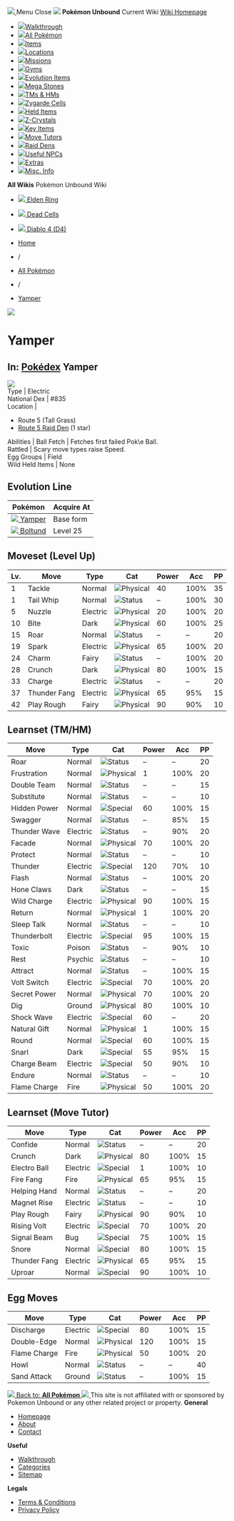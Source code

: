 [ ![](https://static.unboundwiki.com/wp-content/assets/images/2024/07/unbound-game-logo-x50.png) ](https://unboundwiki.com/pokemon/yamper/<https:/unboundwiki.com/>)
Menu Close
![](https://static.unboundwiki.com/wp-content/assets/images/2024/07/pokemon-unbound-frozen-heights-game-icon.jpg)
**Pokémon Unbound**
Current Wiki
[ Wiki Homepage ](https://unboundwiki.com/pokemon/yamper/<https:/unboundwiki.com/>)
  * [![](https://static.unboundwiki.com/wp-content/assets/images/2024/07/unbound-walkthrough-start-preview.jpg)Walkthrough](https://unboundwiki.com/pokemon/yamper/<https:/unboundwiki.com/walkthrough/>)
  * [![](https://static.unboundwiki.com/wp-content/assets/images/2024/07/pokemon-unbound-lab-exterior-150x150.jpg)All Pokémon](https://unboundwiki.com/pokemon/yamper/<https:/unboundwiki.com/pokemon/>)
  * [![](https://static.unboundwiki.com/wp-content/assets/images/2024/07/items-market-150x150.jpg)Items](https://unboundwiki.com/pokemon/yamper/<https:/unboundwiki.com/items/>)
  * [![](https://static.unboundwiki.com/wp-content/assets/images/2024/08/world-map-pokemon-unbound.jpg)Locations](https://unboundwiki.com/pokemon/yamper/<https:/unboundwiki.com/locations/>)
  * [![](https://static.unboundwiki.com/wp-content/assets/images/2024/07/missions-icon-150x150.jpg)Missions](https://unboundwiki.com/pokemon/yamper/<https:/unboundwiki.com/missions/>)
  * [![](https://static.unboundwiki.com/wp-content/assets/images/2024/12/exterior-crater-town-gym-200x200.jpg)Gyms](https://unboundwiki.com/pokemon/yamper/<https:/unboundwiki.com/gyms/>)
  * [![](https://static.unboundwiki.com/wp-content/assets/images/2024/08/evolutionary-items.jpg)Evolution Items](https://unboundwiki.com/pokemon/yamper/<https:/unboundwiki.com/items/evolution-items/>)
  * [![](https://static.unboundwiki.com/wp-content/assets/images/2024/07/mega-stone-150x150.jpg)Mega Stones](https://unboundwiki.com/pokemon/yamper/<https:/unboundwiki.com/mega-stones/>)
  * [![](https://static.unboundwiki.com/wp-content/assets/images/2024/07/tmloc-150x150.png)TMs & HMs](https://unboundwiki.com/pokemon/yamper/<https:/unboundwiki.com/tms-hms/>)
  * [![](https://static.unboundwiki.com/wp-content/assets/images/2024/08/zygarde-house.jpg)Zygarde Cells](https://unboundwiki.com/pokemon/yamper/<https:/unboundwiki.com/items/zygarde-cells/>)
  * [![](https://static.unboundwiki.com/wp-content/assets/images/2024/10/helditems-endgame-shop-200x200.jpg)Held Items](https://unboundwiki.com/pokemon/yamper/<https:/unboundwiki.com/items/held-items/>)
  * [![](https://static.unboundwiki.com/wp-content/assets/images/2024/08/zcrystals-listing-preview.jpg)Z-Crystals](https://unboundwiki.com/pokemon/yamper/<https:/unboundwiki.com/z-crystals/>)
  * [![](https://static.unboundwiki.com/wp-content/assets/images/2024/08/cube.jpg)Key Items](https://unboundwiki.com/pokemon/yamper/<https:/unboundwiki.com/items/key-items/>)
  * [![](https://static.unboundwiki.com/wp-content/assets/images/2024/09/move-tutors-preview.jpg)Move Tutors](https://unboundwiki.com/pokemon/yamper/<https:/unboundwiki.com/misc-info/move-tutors/>)
  * [![](https://static.unboundwiki.com/wp-content/assets/images/2024/10/raid-den-area-pokemon-unbound-lightv.jpg)Raid Dens](https://unboundwiki.com/pokemon/yamper/<https:/unboundwiki.com/raid-dens/>)
  * [![](https://static.unboundwiki.com/wp-content/assets/images/2024/11/useful-npc-preview-200x200.jpg)Useful NPCs](https://unboundwiki.com/pokemon/yamper/<https:/unboundwiki.com/misc-info/useful-npcs/>)
  * [![](https://static.unboundwiki.com/wp-content/assets/images/2024/10/kyurem-unbound-sidequest-200x200.jpg)Extras](https://unboundwiki.com/pokemon/yamper/<https:/unboundwiki.com/extras/>)
  * [![](https://static.unboundwiki.com/wp-content/assets/images/2024/08/dehara-mart.png)Misc. Info](https://unboundwiki.com/pokemon/yamper/<https:/unboundwiki.com/misc-info/>)


**All Wikis**
Pokémon Unbound Wiki
  * [ ![](https://unboundwiki.com/wp-content/themes/stratswiki/assets/img/wiki/elden-ring.png) Elden Ring ](https://unboundwiki.com/pokemon/yamper/<#>)
  * [ ![](https://unboundwiki.com/wp-content/themes/stratswiki/assets/img/wiki/dead-cells.jpg) Dead Cells ](https://unboundwiki.com/pokemon/yamper/<#>)
  * [ ![](https://unboundwiki.com/wp-content/themes/stratswiki/assets/img/wiki/diablo.png) Diablo 4 (D4) ](https://unboundwiki.com/pokemon/yamper/<#>)


  * [ Home ](https://unboundwiki.com/pokemon/yamper/<https:/unboundwiki.com/>)
  * /
  * [ All Pokémon ](https://unboundwiki.com/pokemon/yamper/<https:/unboundwiki.com/pokemon/>)
  * /
  * [ Yamper ](https://unboundwiki.com/pokemon/yamper/<https:/unboundwiki.com/pokemon/yamper/>)

![](https://static.unboundwiki.com/wp-content/assets/images/2024/12/yamper-scaled-1.png)
# Yamper
In: [Pokédex](https://unboundwiki.com/pokemon/yamper/<https:/unboundwiki.com/category/pokedex/>)
Yamper  
---  
![](https://static.unboundwiki.com/wp-content/assets/sprites/pokemon/yamper.png)  
Type | Electric  
National Dex | #835  
Location | 
  * Route 5 (Tall Grass)
  * [Route 5 Raid Den](https://unboundwiki.com/pokemon/yamper/<https:/unboundwiki.com/raid-dens/route-5-raid-den/>) (1 star)

  
Abilities | Ball Fetch | Fetches first failed Pok\e Ball.  
Rattled | Scary move types raise Speed.  
Egg Groups | Field  
Wild Held Items | None  
## Evolution Line
Pokémon | Acquire At  
---|---  
[![](https://static.unboundwiki.com/wp-content/assets/sprites/pokemon/yamper.png) Yamper](https://unboundwiki.com/pokemon/yamper/<https:/unboundwiki.com/pokemon/yamper/>) | Base form  
[![](https://static.unboundwiki.com/wp-content/assets/sprites/pokemon/boltund.png) Boltund](https://unboundwiki.com/pokemon/yamper/<https:/unboundwiki.com/pokemon/boltund/>) | Level 25  
## Moveset (Level Up)
Lv. | Move | Type | Cat | Power | Acc | PP  
---|---|---|---|---|---|---  
1 | Tackle | Normal | ![Physical](https://static.unboundwiki.com/wp-content/assets/icons/ui/physical.png) | 40 | 100% | 35  
1 | Tail Whip | Normal | ![Status](https://static.unboundwiki.com/wp-content/assets/icons/ui/status.png) | – | 100% | 30  
5 | Nuzzle | Electric | ![Physical](https://static.unboundwiki.com/wp-content/assets/icons/ui/physical.png) | 20 | 100% | 20  
10 | Bite | Dark | ![Physical](https://static.unboundwiki.com/wp-content/assets/icons/ui/physical.png) | 60 | 100% | 25  
15 | Roar | Normal | ![Status](https://static.unboundwiki.com/wp-content/assets/icons/ui/status.png) | – | – | 20  
19 | Spark | Electric | ![Physical](https://static.unboundwiki.com/wp-content/assets/icons/ui/physical.png) | 65 | 100% | 20  
24 | Charm | Fairy | ![Status](https://static.unboundwiki.com/wp-content/assets/icons/ui/status.png) | – | 100% | 20  
28 | Crunch | Dark | ![Physical](https://static.unboundwiki.com/wp-content/assets/icons/ui/physical.png) | 80 | 100% | 15  
33 | Charge | Electric | ![Status](https://static.unboundwiki.com/wp-content/assets/icons/ui/status.png) | – | – | 20  
37 | Thunder Fang | Electric | ![Physical](https://static.unboundwiki.com/wp-content/assets/icons/ui/physical.png) | 65 | 95% | 15  
42 | Play Rough | Fairy | ![Physical](https://static.unboundwiki.com/wp-content/assets/icons/ui/physical.png) | 90 | 90% | 10  
## Learnset (TM/HM)
Move | Type | Cat | Power | Acc | PP  
---|---|---|---|---|---  
Roar | Normal | ![Status](https://static.unboundwiki.com/wp-content/assets/icons/ui/status.png) | – | – | 20  
Frustration | Normal | ![Physical](https://static.unboundwiki.com/wp-content/assets/icons/ui/physical.png) | 1 | 100% | 20  
Double Team | Normal | ![Status](https://static.unboundwiki.com/wp-content/assets/icons/ui/status.png) | – | – | 15  
Substitute | Normal | ![Status](https://static.unboundwiki.com/wp-content/assets/icons/ui/status.png) | – | – | 10  
Hidden Power | Normal | ![Special](https://static.unboundwiki.com/wp-content/assets/icons/ui/special.png) | 60 | 100% | 15  
Swagger | Normal | ![Status](https://static.unboundwiki.com/wp-content/assets/icons/ui/status.png) | – | 85% | 15  
Thunder Wave | Electric | ![Status](https://static.unboundwiki.com/wp-content/assets/icons/ui/status.png) | – | 90% | 20  
Facade | Normal | ![Physical](https://static.unboundwiki.com/wp-content/assets/icons/ui/physical.png) | 70 | 100% | 20  
Protect | Normal | ![Status](https://static.unboundwiki.com/wp-content/assets/icons/ui/status.png) | – | – | 10  
Thunder | Electric | ![Special](https://static.unboundwiki.com/wp-content/assets/icons/ui/special.png) | 120 | 70% | 10  
Flash | Normal | ![Status](https://static.unboundwiki.com/wp-content/assets/icons/ui/status.png) | – | 100% | 20  
Hone Claws | Dark | ![Status](https://static.unboundwiki.com/wp-content/assets/icons/ui/status.png) | – | – | 15  
Wild Charge | Electric | ![Physical](https://static.unboundwiki.com/wp-content/assets/icons/ui/physical.png) | 90 | 100% | 15  
Return | Normal | ![Physical](https://static.unboundwiki.com/wp-content/assets/icons/ui/physical.png) | 1 | 100% | 20  
Sleep Talk | Normal | ![Status](https://static.unboundwiki.com/wp-content/assets/icons/ui/status.png) | – | – | 10  
Thunderbolt | Electric | ![Special](https://static.unboundwiki.com/wp-content/assets/icons/ui/special.png) | 95 | 100% | 15  
Toxic | Poison | ![Status](https://static.unboundwiki.com/wp-content/assets/icons/ui/status.png) | – | 90% | 10  
Rest | Psychic | ![Status](https://static.unboundwiki.com/wp-content/assets/icons/ui/status.png) | – | – | 10  
Attract | Normal | ![Status](https://static.unboundwiki.com/wp-content/assets/icons/ui/status.png) | – | 100% | 15  
Volt Switch | Electric | ![Special](https://static.unboundwiki.com/wp-content/assets/icons/ui/special.png) | 70 | 100% | 20  
Secret Power | Normal | ![Physical](https://static.unboundwiki.com/wp-content/assets/icons/ui/physical.png) | 70 | 100% | 20  
Dig | Ground | ![Physical](https://static.unboundwiki.com/wp-content/assets/icons/ui/physical.png) | 80 | 100% | 10  
Shock Wave | Electric | ![Special](https://static.unboundwiki.com/wp-content/assets/icons/ui/special.png) | 60 | – | 20  
Natural Gift | Normal | ![Physical](https://static.unboundwiki.com/wp-content/assets/icons/ui/physical.png) | 1 | 100% | 15  
Round | Normal | ![Special](https://static.unboundwiki.com/wp-content/assets/icons/ui/special.png) | 60 | 100% | 15  
Snarl | Dark | ![Special](https://static.unboundwiki.com/wp-content/assets/icons/ui/special.png) | 55 | 95% | 15  
Charge Beam | Electric | ![Special](https://static.unboundwiki.com/wp-content/assets/icons/ui/special.png) | 50 | 90% | 10  
Endure | Normal | ![Status](https://static.unboundwiki.com/wp-content/assets/icons/ui/status.png) | – | – | 10  
Flame Charge | Fire | ![Physical](https://static.unboundwiki.com/wp-content/assets/icons/ui/physical.png) | 50 | 100% | 20  
## Learnset (Move Tutor)
Move | Type | Cat | Power | Acc | PP  
---|---|---|---|---|---  
Confide | Normal | ![Status](https://static.unboundwiki.com/wp-content/assets/icons/ui/status.png) | – | – | 20  
Crunch | Dark | ![Physical](https://static.unboundwiki.com/wp-content/assets/icons/ui/physical.png) | 80 | 100% | 15  
Electro Ball | Electric | ![Special](https://static.unboundwiki.com/wp-content/assets/icons/ui/special.png) | 1 | 100% | 10  
Fire Fang | Fire | ![Physical](https://static.unboundwiki.com/wp-content/assets/icons/ui/physical.png) | 65 | 95% | 15  
Helping Hand | Normal | ![Status](https://static.unboundwiki.com/wp-content/assets/icons/ui/status.png) | – | – | 20  
Magnet Rise | Electric | ![Status](https://static.unboundwiki.com/wp-content/assets/icons/ui/status.png) | – | – | 10  
Play Rough | Fairy | ![Physical](https://static.unboundwiki.com/wp-content/assets/icons/ui/physical.png) | 90 | 90% | 10  
Rising Volt | Electric | ![Special](https://static.unboundwiki.com/wp-content/assets/icons/ui/special.png) | 70 | 100% | 20  
Signal Beam | Bug | ![Special](https://static.unboundwiki.com/wp-content/assets/icons/ui/special.png) | 75 | 100% | 15  
Snore | Normal | ![Special](https://static.unboundwiki.com/wp-content/assets/icons/ui/special.png) | 80 | 100% | 15  
Thunder Fang | Electric | ![Physical](https://static.unboundwiki.com/wp-content/assets/icons/ui/physical.png) | 65 | 95% | 15  
Uproar | Normal | ![Special](https://static.unboundwiki.com/wp-content/assets/icons/ui/special.png) | 90 | 100% | 10  
## Egg Moves
Move | Type | Cat | Power | Acc | PP  
---|---|---|---|---|---  
Discharge | Electric | ![Special](https://static.unboundwiki.com/wp-content/assets/icons/ui/special.png) | 80 | 100% | 15  
Double-Edge | Normal | ![Physical](https://static.unboundwiki.com/wp-content/assets/icons/ui/physical.png) | 120 | 100% | 15  
Flame Charge | Fire | ![Physical](https://static.unboundwiki.com/wp-content/assets/icons/ui/physical.png) | 50 | 100% | 20  
Howl | Normal | ![Status](https://static.unboundwiki.com/wp-content/assets/icons/ui/status.png) | – | – | 40  
Sand Attack | Ground | ![Status](https://static.unboundwiki.com/wp-content/assets/icons/ui/status.png) | – | 100% | 15  
[ ![](https://static.unboundwiki.com/wp-content/assets/images/2024/07/pokemon-unbound-lab-exterior.jpg) Back to: **All Pokémon** ](https://unboundwiki.com/pokemon/yamper/<https:/unboundwiki.com/pokemon/>)
[ ![](https://static.unboundwiki.com/wp-content/assets/images/2024/07/unbound-game-logo-x50.png) ](https://unboundwiki.com/pokemon/yamper/<https:/unboundwiki.com/>)
This site is not affiliated with or sponsored by Pokemon Unbound or any other related project or property. 
**General**
  * [ Homepage ](https://unboundwiki.com/pokemon/yamper/<https:/unboundwiki.com/>)
  * [ About ](https://unboundwiki.com/pokemon/yamper/<https:/unboundwiki.com/about/>)
  * [ Contact ](https://unboundwiki.com/pokemon/yamper/<https:/unboundwiki.com/contact/>)


**Useful**
  * [ Walkthrough ](https://unboundwiki.com/pokemon/yamper/<https:/unboundwiki.com/walkthrough/>)
  * [ Categories ](https://unboundwiki.com/pokemon/yamper/<https:/unboundwiki.com/categories/>)
  * [ Sitemap ](https://unboundwiki.com/pokemon/yamper/<https:/unboundwiki.com/sitemap/>)


**Legals**
  * [ Terms & Conditions ](https://unboundwiki.com/pokemon/yamper/<https:/unboundwiki.com/terms-conditions/>)
  * [ Privacy Policy ](https://unboundwiki.com/pokemon/yamper/<https:/unboundwiki.com/privacy-policy/>)


